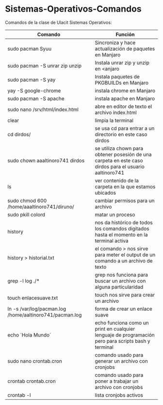 # Sistemas-Operativos-Comandos
Comandos de la clase de Ulacit Sistemas Operativos:

    
| Comando  | Función |
| ------------- | ------------- |
| sudo pacman Syuu | Sincroniza y hace actualización de paquetes en Manjaro |
| sudo pacman -S unrar zip unzip  | Instala unrar zip y unzip en <anjaro |
| sudo pacman -S yay | Instala paquetes de PKGBUILDs en Manjaro |
| yay -S google-chrome | instala chrome en Manjaro |
| sudo pacman -S apache | instala apache en Manjaro |
| sudo nano /srv/html/index.html | abre en editor de texto el archivo index.html|
| clear | limpia la terminal |
| cd dirdos/ | se usa cd para entrar a un directorio en este caso dirdos |
| sudo chown aaaltinoro741 dirdos| se utiliza chown para obtener posesión de una carpeta en este caso dirdos para el usuario aaltinoro741 |
| ls | ver contenido de la carpeta en la que estamos ubicados |
| sudo chmod 600 /home/aaaltinoro741/diruno/ | cambiar permisos para un archivo |
| sudo pkill colord | matar un proceso |
| history | nos da histórico de todos los comandos digitados hasta el momento en la terminal activa |
| history > historial.txt | el comando > nos sirve para meter el output de un comando a un archivo de texto |
| grep -l log ./* | grep nos funciona para buscar un archivo con alguna particularidad |
| touch enlacesuave.txt | touch nos sirve para crear un archivo |
| ln -s /var/log/pacman.log /home/aaltinoro741/pacman.log | forma de crear un enlace suave | 
| echo ´Hola Mundo´ | echo funciona como un print en cualquier lenguaje de programación pero para scripts bash y terminal |
| sudo nano crontab.cron | comando usado para generar un archivo con cronjobs |
| crontab crontab.cron | comando usado para poner a trabajar un archivo con cronjobs |
| crontab -l | lista cronjobs activos | 

